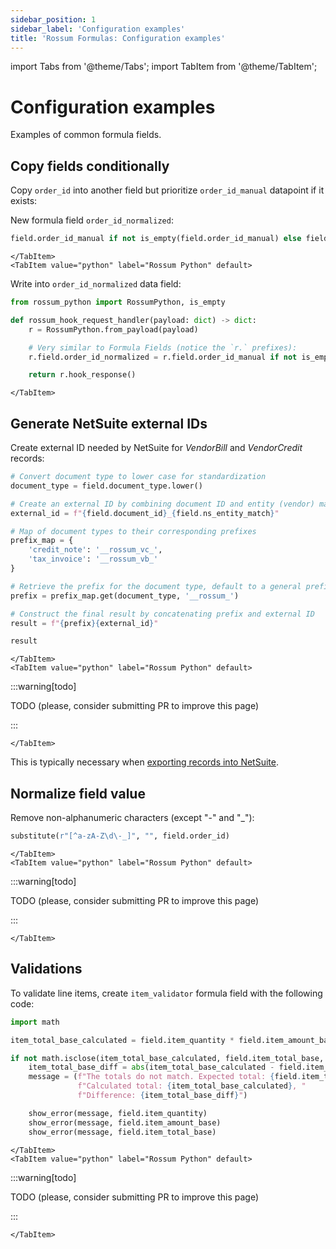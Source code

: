 ```yaml
---
sidebar_position: 1
sidebar_label: 'Configuration examples'
title: 'Rossum Formulas: Configuration examples'
---
```


import Tabs from '@theme/Tabs';
import TabItem from '@theme/TabItem';

# Configuration examples

Examples of common formula fields.

## Copy fields conditionally

Copy `order_id` into another field but prioritize `order_id_manual` datapoint if it exists:

<Tabs groupId="formula-flavor" queryString>
    <TabItem value="formula" label="Formula Fields" default>

New formula field `order_id_normalized`:

```py
field.order_id_manual if not is_empty(field.order_id_manual) else field.order_id
```

    </TabItem>
    <TabItem value="python" label="Rossum Python" default>

Write into `order_id_normalized` data field:

```py
from rossum_python import RossumPython, is_empty

def rossum_hook_request_handler(payload: dict) -> dict:
    r = RossumPython.from_payload(payload)

    # Very similar to Formula Fields (notice the `r.` prefixes):
    r.field.order_id_normalized = r.field.order_id_manual if not is_empty(r.field.order_id_manual) else r.field.order_id

    return r.hook_response()
```

    </TabItem>

</Tabs>

## Generate NetSuite external IDs

Create external ID needed by NetSuite for _VendorBill_ and _VendorCredit_ records:

<Tabs groupId="formula-flavor" queryString>
    <TabItem value="formula" label="Formula Fields" default>

```py
# Convert document type to lower case for standardization
document_type = field.document_type.lower()

# Create an external ID by combining document ID and entity (vendor) match
external_id = f"{field.document_id}_{field.ns_entity_match}"

# Map of document types to their corresponding prefixes
prefix_map = {
    'credit_note': '__rossum_vc_',
    'tax_invoice': '__rossum_vb_'
}

# Retrieve the prefix for the document type, default to a general prefix if not found
prefix = prefix_map.get(document_type, '__rossum_')

# Construct the final result by concatenating prefix and external ID
result = f"{prefix}{external_id}"

result
```

    </TabItem>
    <TabItem value="python" label="Rossum Python" default>

:::warning[todo]

TODO (please, consider submitting PR to improve this page)

:::

    </TabItem>

</Tabs>

This is typically necessary when [exporting records into NetSuite](../netsuite/export-configuration#vendor-bills-invoices).

## Normalize field value

Remove non-alphanumeric characters (except "-" and "\_"):

<Tabs groupId="formula-flavor" queryString>
    <TabItem value="formula" label="Formula Fields" default>

```py
substitute(r"[^a-zA-Z\d\-_]", "", field.order_id)
```

    </TabItem>
    <TabItem value="python" label="Rossum Python" default>

:::warning[todo]

TODO (please, consider submitting PR to improve this page)

:::

    </TabItem>

</Tabs>

## Validations

<Tabs groupId="formula-flavor" queryString>
    <TabItem value="formula" label="Formula Fields" default>

To validate line items, create `item_validator` formula field with the following code:

```py
import math

item_total_base_calculated = field.item_quantity * field.item_amount_base

if not math.isclose(item_total_base_calculated, field.item_total_base, rel_tol=0.004):
    item_total_base_diff = abs(item_total_base_calculated - field.item_total_base)
    message = (f"The totals do not match. Expected total: {field.item_total_base}, "
               f"Calculated total: {item_total_base_calculated}, "
               f"Difference: {item_total_base_diff}")

    show_error(message, field.item_quantity)
    show_error(message, field.item_amount_base)
    show_error(message, field.item_total_base)
```

    </TabItem>
    <TabItem value="python" label="Rossum Python" default>

:::warning[todo]

TODO (please, consider submitting PR to improve this page)

:::

    </TabItem>

</Tabs>
